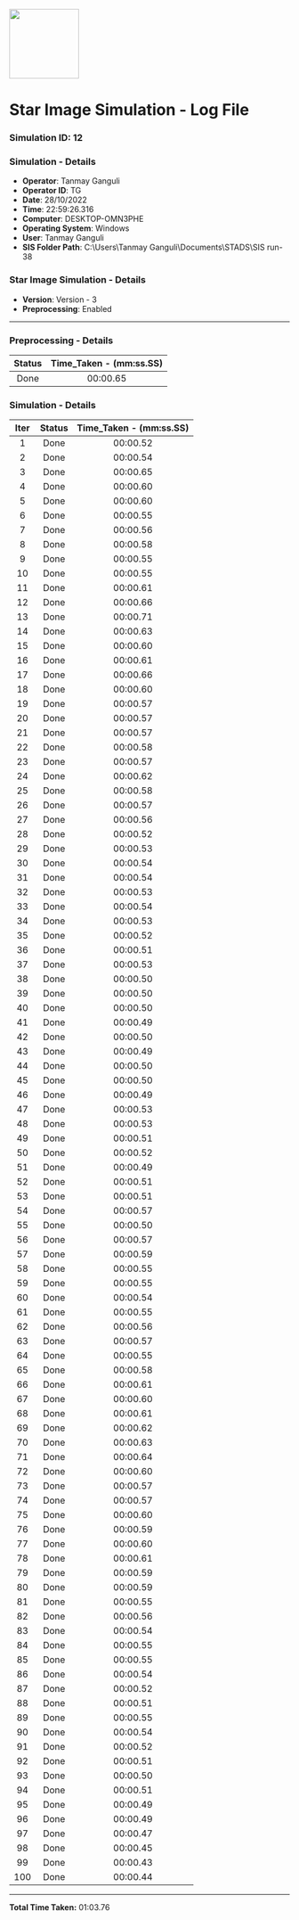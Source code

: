 [<img src="https://www.aero.iitb.ac.in/satlab/images/IITBSSP2019.png" width="125"/>](image.png)

# Star Image Simulation - Log File

### Simulation ID: 12

### Simulation - Details
* **Operator**: Tanmay Ganguli
* **Operator ID**: TG
* **Date**: 28/10/2022
* **Time**: 22:59:26.316
* **Computer**: DESKTOP-OMN3PHE
* **Operating System**: Windows
* **User**: Tanmay Ganguli
* **SIS Folder Path**: C:\Users\Tanmay Ganguli\Documents\STADS\SIS run-38

### Star Image Simulation - Details
* **Version**: Version - 3
* **Preprocessing**: Enabled

---

### Preprocessing - Details

|Status|Time_Taken - (mm:ss.SS)
|:---:|:---:|
|Done|00:00.65|

### Simulation - Details

|Iter|Status|Time_Taken - (mm:ss.SS)|
|:---:|:---:|:---:|
|1|Done|00:00.52|
|2|Done|00:00.54|
|3|Done|00:00.65|
|4|Done|00:00.60|
|5|Done|00:00.60|
|6|Done|00:00.55|
|7|Done|00:00.56|
|8|Done|00:00.58|
|9|Done|00:00.55|
|10|Done|00:00.55|
|11|Done|00:00.61|
|12|Done|00:00.66|
|13|Done|00:00.71|
|14|Done|00:00.63|
|15|Done|00:00.60|
|16|Done|00:00.61|
|17|Done|00:00.66|
|18|Done|00:00.60|
|19|Done|00:00.57|
|20|Done|00:00.57|
|21|Done|00:00.57|
|22|Done|00:00.58|
|23|Done|00:00.57|
|24|Done|00:00.62|
|25|Done|00:00.58|
|26|Done|00:00.57|
|27|Done|00:00.56|
|28|Done|00:00.52|
|29|Done|00:00.53|
|30|Done|00:00.54|
|31|Done|00:00.54|
|32|Done|00:00.53|
|33|Done|00:00.54|
|34|Done|00:00.53|
|35|Done|00:00.52|
|36|Done|00:00.51|
|37|Done|00:00.53|
|38|Done|00:00.50|
|39|Done|00:00.50|
|40|Done|00:00.50|
|41|Done|00:00.49|
|42|Done|00:00.50|
|43|Done|00:00.49|
|44|Done|00:00.50|
|45|Done|00:00.50|
|46|Done|00:00.49|
|47|Done|00:00.53|
|48|Done|00:00.53|
|49|Done|00:00.51|
|50|Done|00:00.52|
|51|Done|00:00.49|
|52|Done|00:00.51|
|53|Done|00:00.51|
|54|Done|00:00.57|
|55|Done|00:00.50|
|56|Done|00:00.57|
|57|Done|00:00.59|
|58|Done|00:00.55|
|59|Done|00:00.55|
|60|Done|00:00.54|
|61|Done|00:00.55|
|62|Done|00:00.56|
|63|Done|00:00.57|
|64|Done|00:00.55|
|65|Done|00:00.58|
|66|Done|00:00.61|
|67|Done|00:00.60|
|68|Done|00:00.61|
|69|Done|00:00.62|
|70|Done|00:00.63|
|71|Done|00:00.64|
|72|Done|00:00.60|
|73|Done|00:00.57|
|74|Done|00:00.57|
|75|Done|00:00.60|
|76|Done|00:00.59|
|77|Done|00:00.60|
|78|Done|00:00.61|
|79|Done|00:00.59|
|80|Done|00:00.59|
|81|Done|00:00.55|
|82|Done|00:00.56|
|83|Done|00:00.54|
|84|Done|00:00.55|
|85|Done|00:00.55|
|86|Done|00:00.54|
|87|Done|00:00.52|
|88|Done|00:00.51|
|89|Done|00:00.55|
|90|Done|00:00.54|
|91|Done|00:00.52|
|92|Done|00:00.51|
|93|Done|00:00.50|
|94|Done|00:00.51|
|95|Done|00:00.49|
|96|Done|00:00.49|
|97|Done|00:00.47|
|98|Done|00:00.45|
|99|Done|00:00.43|
|100|Done|00:00.44|

---

**Total Time Taken:** 01:03.76
